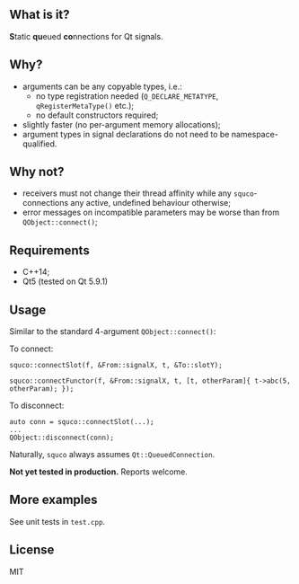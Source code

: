 What is it?
-----------
**S**tatic **qu**eued **co**nnections for Qt signals.


Why?
----

- arguments can be any copyable types, i.e.:
  - no type registration needed (`Q_DECLARE_METATYPE`, `qRegisterMetaType()` etc.);
  - no default constructors required;
- slightly faster (no per-argument memory allocations);
- argument types in signal declarations do not need to be namespace-qualified.


Why not?
--------

- receivers must not change their thread affinity while any `squco`-connections any active,
  undefined behaviour otherwise;
- error messages on incompatible parameters may be worse than from `QObject::connect()`;


Requirements
------------

- C++14;
- Qt5 (tested on Qt 5.9.1)


Usage
-----

Similar to the standard 4-argument `QObject::connect()`:

To connect:

`squco::connectSlot(f, &From::signalX, t, &To::slotY);`

`squco::connectFunctor(f, &From::signalX, t, [t, otherParam]{ t->abc(5, otherParam); });`

To disconnect:

```
auto conn = squco::connectSlot(...);
...
QObject::disconnect(conn);
```

Naturally, `squco` always assumes `Qt::QueuedConnection`.

**Not yet tested in production.** Reports welcome.


More examples
-------------

See unit tests in `test.cpp`.


License
-------

MIT
